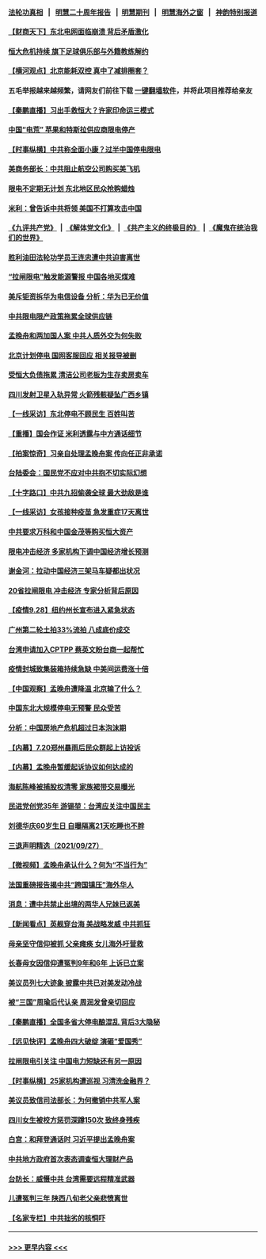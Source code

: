 #### [法轮功真相](https://github.com/gfw-breaker/truth/blob/master/README.md?t=0) &nbsp;&nbsp;|&nbsp;&nbsp; [明慧二十周年报告](https://github.com/gfw-breaker/mh-reports/blob/master/README.md?t=0) &nbsp;&nbsp;|&nbsp;&nbsp;[明慧期刊](https://github.com/gfw-breaker/mh-qikan) &nbsp;&nbsp;|&nbsp;&nbsp; [明慧海外之窗](https://github.com/gfw-breaker/mh-news/blob/master/README.md?t=0) &nbsp;&nbsp;|&nbsp;&nbsp; [神韵特别报道](https://github.com/gfw-breaker/mh-news/blob/master/shenyun.md?t=0)
#### [【财商天下】东北电网面临崩溃 背后矛盾激化](../pages/nsc413/n13267419.md?t=09290901) 
#### [恒大危机持续 旗下足球俱乐部与外籍教练解约](../pages/nsc413/n13267619.md?t=09290901) 
#### [【横河观点】北京能耗双控 真中了减排圈套？](../pages/nsc413/n13267611.md?t=09290901) 
#### 五毛举报越来越频繁，请网友们前往下载 [一键翻墙软件](https://github.com/gfw-breaker/ssr-accounts)，并将此项目推荐给亲友
#### [【秦鹏直播】习出手救恒大？许家印命运三模式](../pages/nsc413/n13267560.md?t=09290901) 
#### [中国“电荒” 苹果和特斯拉供应商限电停产](../pages/nsc413/n13267519.md?t=09290901) 
#### [【时事纵横】中共称全面小康？过半中国停电限电](../pages/nsc413/n13267536.md?t=09290901) 
#### [美商务部长：中共阻止航空公司购买美飞机](../pages/nsc413/n13267458.md?t=09290901) 
#### [限电不定期无计划 东北地区民众抢购蜡烛](../pages/nsc413/n13267376.md?t=09290901) 
#### [米利：曾告诉中共将领 美国不打算攻击中国](../pages/nsc413/n13267396.md?t=09290901) 
#### [《九评共产党》](https://github.com/begood0513/9ping.md/blob/master/README.md) &nbsp;|&nbsp; [《解体党文化》](../../../../jtdwh.md/blob/master/README.md)  &nbsp;|&nbsp; [《共产主义的终极目的》](../../../../gczydzjmd.md/blob/master/README.md) &nbsp;|&nbsp; [《魔鬼在统治我们的世界》](../../../../mgztzwmdsj.md/blob/master/README.md) 
#### [胜利油田法轮功学员王连忠遭中共迫害离世](../pages/nsc413/n13267046.md?t=09290901) 
#### [“拉闸限电”触发能源警报 中国各地买煤难](../pages/nsc413/n13266708.md?t=09290901) 
#### [美斥钜资拆华为电信设备 分析：华为已无价值](../pages/nsc413/n13266948.md?t=09290901) 
#### [中共限电限产政策拖累全球供应链](../pages/nsc413/n13267260.md?t=09290901) 
#### [孟晚舟和两加国人案 中共人质外交为何失败](../pages/nsc413/n13267182.md?t=09290901) 
#### [北京计划停电 国网客服回应 相关报导被删](../pages/nsc413/n13266475.md?t=09290901) 
#### [受恒大负债拖累 清洁公司老板为生存卖房卖车](../pages/nsc413/n13267004.md?t=09290901) 
#### [四川发射卫星入轨异常 火箭残骸疑坠广西乡镇](../pages/nsc413/n13266908.md?t=09290901) 
#### [【一线采访】东北停电不顾民生 百姓叫苦](../pages/nsc413/n13266706.md?t=09290901) 
#### [【重播】国会作证 米利透露与中方通话细节](../pages/nsc413/n13267005.md?t=09290901) 
#### [【拍案惊奇】习亲自处理孟晚舟案 传向任正非承诺](../pages/nsc413/n13265398.md?t=09290901) 
#### [台陆委会：国民党不应对中共抱不切实际幻想](../pages/nsc413/n13266474.md?t=09290901) 
#### [【十字路口】中共九招偷袭全球 最大劲敌是谁](../pages/nsc413/n13266468.md?t=09290901) 
#### [【一线采访】女孩接种疫苗 急发重症17天离世](../pages/nsc413/n13266285.md?t=09290901) 
#### [中共要求万科和中国金茂等购买恒大资产](../pages/nsc413/n13266671.md?t=09290901) 
#### [限电冲击经济 多家机构下调中国经济增长预测](../pages/nsc413/n13266114.md?t=09290901) 
#### [谢金河：拉动中国经济三架马车疑都出状况](../pages/nsc413/n13266236.md?t=09290901) 
#### [20省拉闸限电 冲击经济 专家分析背后原因](../pages/nsc413/n13265558.md?t=09290901) 
#### [【疫情9.28】纽约州长宣布进入紧急状态](../pages/nsc413/n13265960.md?t=09290901) 
#### [广州第二轮土拍33%流拍 八成底价成交](../pages/nsc413/n13265551.md?t=09290901) 
#### [台湾申请加入CPTPP 蔡英文盼台商一起帮忙](../pages/nsc413/n13265520.md?t=09290901) 
#### [疫情封城致集装箱持续急缺 中美间运费涨十倍](../pages/nsc413/n13265311.md?t=09290901) 
#### [【中国观察】孟晚舟遭降温 北京输了什么？](../pages/nsc413/n13265721.md?t=09290901) 
#### [中国东北大规模停电无预警 民众受苦](../pages/nsc413/n13265284.md?t=09290901) 
#### [分析：中国房地产危机超过日本泡沫期](../pages/nsc413/n13265181.md?t=09290901) 
#### [【内幕】7.20郑州暴雨后民众群起上访投诉](../pages/nsc413/n13265216.md?t=09290901) 
#### [【内幕】孟晚舟暂缓起诉协议如何达成的](../pages/nsc413/n13265320.md?t=09290901) 
#### [海航陈峰被捕股权清零 家族裙带交易曝光](../pages/nsc413/n13265523.md?t=09290901) 
#### [民进党创党35年 游锡堃：台湾应关注中国民主](../pages/nsc413/n13265450.md?t=09290901) 
#### [刘德华庆60岁生日 自曝隔离21天吃睡也不胖](../pages/nsc413/n13265083.md?t=09290901) 
#### [三退声明精选（2021/09/27）](../pages/nsc413/n13265485.md?t=09290901) 
#### [【微视频】孟晚舟承认什么？何为“不当行为”](../pages/nsc413/n13264251.md?t=09290901) 
#### [法国重磅报告揭中共“跨国镇压”海外华人](../pages/nsc413/n13263418.md?t=09290901) 
#### [消息：遭中共禁止出境的两华人兄妹已返美](../pages/nsc413/n13264994.md?t=09290901) 
#### [【新闻看点】英舰穿台海 美战略发威 中共抓狂](../pages/nsc413/n13264919.md?t=09290901) 
#### [母亲坚守信仰被抓 父亲瘫痪 女儿海外吁营救](../pages/nsc413/n13263236.md?t=09290901) 
#### [长春母女因信仰遭冤判9年和6年 上诉已立案](../pages/nsc413/n13264638.md?t=09290901) 
#### [美议员列七大迹象 披露中共已对美发动冷战](../pages/nsc413/n13264664.md?t=09290901) 
#### [被“三国”周瑜后代认亲 周润发曾亲切回应](../pages/nsc413/n13264870.md?t=09290901) 
#### [【秦鹏直播】全国多省大停电酿混乱 背后3大隐秘](../pages/nsc413/n13264964.md?t=09290901) 
#### [【远见快评】孟晚舟四大破绽 演砸“爱国秀”](../pages/nsc413/n13264945.md?t=09290901) 
#### [拉闸限电引关注 中国电力短缺还有另一原因](../pages/nsc413/n13264941.md?t=09290901) 
#### [【时事纵横】25家机构遭巡视 习清洗金融界？](../pages/nsc413/n13264957.md?t=09290901) 
#### [美议员致信司法部长：为何撤销中共军人案](../pages/nsc413/n13264667.md?t=09290901) 
#### [四川女生被校方惩罚深蹲150次 致终身残疾](../pages/nsc413/n13264752.md?t=09290901) 
#### [白宫：和拜登通话时 习近平提出孟晚舟案](../pages/nsc413/n13264750.md?t=09290901) 
#### [中共地方政府首次表态调查恒大理财产品](../pages/nsc413/n13264661.md?t=09290901) 
#### [台防长：威慑中共 台湾需要远程精准武器](../pages/nsc413/n13264350.md?t=09290901) 
#### [儿遭冤判三年 陕西八旬老父亲悲愤离世](../pages/nsc413/n13263888.md?t=09290901) 
#### [【名家专栏】中共拙劣的核恫吓](../pages/nsc413/n13264061.md?t=09290901) 

----
#### [ >>> 更早内容 <<< ](../indexes/nsc413-earlier.md)
